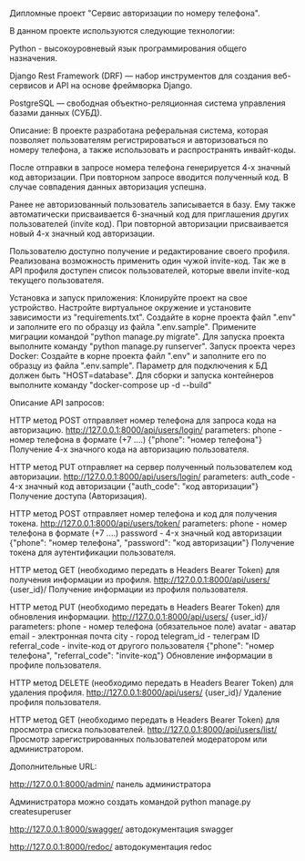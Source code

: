 Дипломные проект "Сервис авторизации по номеру телефона".

В данном проекте используются следующие технологии:

Python - высокоуровневый язык программирования общего назначения.

Django Rest Framework (DRF) — набор инструментов для создания веб-сервисов и API на основе фреймворка Django.

PostgreSQL — свободная объектно-реляционная система управления базами данных (СУБД).

Описание:
В проекте разработана реферальная система, которая позволяет пользователям регистрироваться и авторизоваться по номеру телефона,
а также использовать и распространять инвайт-коды.

После отправки в запросе номера телефона генерируется 4-х значный код авторизации.
При повторном запросе вводится полученный код. В случае совпадения данных авторизация успешна.

Ранее не авторизованный пользователь записывается в базу. Ему также автоматически присваивается 6-значный код для приглашения других пользователей (invite код).
При повторной авторизации присваивается новый 4-х значный код авторизации.

Пользователю доступно получение и редактирование своего профиля. Реализована возможность применить один чужой invite-код.
Так же в API профиля доступен список пользователей, которые ввели invite-код текущего пользователя.

Установка и запуск приложения:
Клонируйте проект на свое устройство.
Настройте виртуальное окружение и установите зависимости из "requirements.txt".
Создайте в корне проекта файл ".env" и заполните его по образцу из файла ".env.sample".
Примените миграции командой "python manage.py migrate".
Для запуска проекта выполните команду "python manage.py runserver".
Запуск проекта через Docker:
Создайте в корне проекта файл ".env" и заполните его по образцу из файла ".env.sample". Параметр для подключения к БД должен быть "HOST=database".
Для сборки и запуска контейнеров выполните команду "docker-compose up -d --build"

Описание API запросов:

HTTP метод POST отправляет номер телефона для запроса кода на авторизацию.
http://127.0.0.1:8000/api/users/login/
parameters:
phone - номер телефона в формате (+7 ....)
{"phone": "номер телефона"}
Получение 4-х значного кода на авторизацию пользователя.

HTTP метод PUT отправляет на сервер полученный пользователем код авторизации. 
http://127.0.0.1:8000/api/users/login/
parameters:
auth_code - 4-х значный код авторизации
{"auth_code": "код авторизации"}
Получение доступа (Авторизация).

HTTP метод POST отправляет номер телефона и код для получения токена.
http://127.0.0.1:8000/api/users/token/
parameters:
phone - номер телефона в формате (+7 ....)
password - 4-х значный код авторизации
{"phone": "номер телефона", "password": "код авторизации"}
Получение токена для аутентификации пользователя.

HTTP метод GET (необходимо передать в Headers Bearer Token) для получения информации из профиля.
http://127.0.0.1:8000/api/users/ {user_id}/
Получение информации из профиля пользователя.

HTTP метод PUT (необходимо передать в Headers Bearer Token) для обновления информации.
http://127.0.0.1:8000/api/users/ {user_id}/
parameters:
phone - номер телефона (обязательное поле)
avatar - аватар
email - электронная почта
city - город
telegram_id - телеграм ID
referral_code - invite-код от другого пользователя
{"phone": "номер телефона", "referral_code": "invite-код"}
Обновление информации в профиле пользователя.

HTTP метод DELETE (необходимо передать в Headers Bearer Token) для удаления профиля.
http://127.0.0.1:8000/api/users/ {user_id}/
Удаление профиля пользователя.

HTTP метод GET (необходимо передать в Headers Bearer Token) для просмотра списка пользователей.
http://127.0.0.1:8000/api/users/list/
Просмотр зарегистрированных пользователей модератором или администратором.

Дополнительные URL:

http://127.0.0.1:8000/admin/ панель администратора

Администратора можно создать командой python manage.py createsuperuser

http://127.0.0.1:8000/swagger/ автодокументация swagger

http://127.0.0.1:8000/redoc/ автодокументация redoc